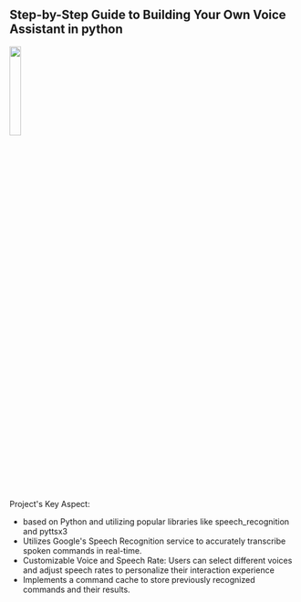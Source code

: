 ## Step-by-Step Guide to Building Your Own Voice Assistant in python

<div>
  <img src="https://github.com/salimizel/Voice-Assistance/blob/master/gif.gif" style="width: 20%;">
</div>


Project's Key Aspect:

- based on Python and utilizing popular libraries like speech_recognition and pyttsx3
-  Utilizes Google's Speech Recognition service to accurately transcribe spoken commands in real-time.
- Customizable Voice and Speech Rate: Users can select different voices and adjust speech rates to personalize their interaction experience
- Implements a command cache to store previously recognized commands and their results.
